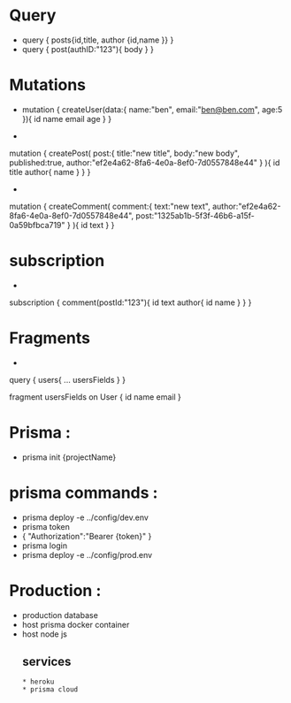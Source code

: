# Query
 * query {
  posts{id,title,
    author
    {id,name
    }}
}
 * query {
  post(authID:"123"){
    body
  }
}


# Mutations
 * 
    mutation {
  createUser(data:{
    name:"ben",
    email:"ben@ben.com",
    age:5
  }){
    id
    name
    email
    age
  }
}

* 
mutation {
  createPost(
    post:{
    title:"new title",
    body:"new body",
    published:true,
    author:"ef2e4a62-8fa6-4e0a-8ef0-7d0557848e44"
    }
   ){
    id
    title
    author{
      name
    }
  }
}

* 
mutation {
  createComment(
    comment:{
    text:"new text",
    author:"ef2e4a62-8fa6-4e0a-8ef0-7d0557848e44",
    post:"1325ab1b-5f3f-46b6-a15f-0a59bfbca719"
    }
   ){
    id
    text
  }
}

# subscription

  * 
  subscription {
  comment(postId:"123"){
    id
    text
    author{
      id
      name
    }
  }
}

# Fragments
* 
query {
  users{
		... usersFields
  }
}

fragment usersFields on User {
      id
    name
    email
}


# Prisma :
 * prisma init {projectName}

# prisma commands :
  * prisma deploy -e ../config/dev.env
 * prisma token 
 * {
  "Authorization":"Bearer {token}"
  }
  * prisma login 
  * prisma deploy -e ../config/prod.env

# Production :
 * production database
 * host prisma docker container
 * host node js 
    ## services
       * heroku
       * prisma cloud  